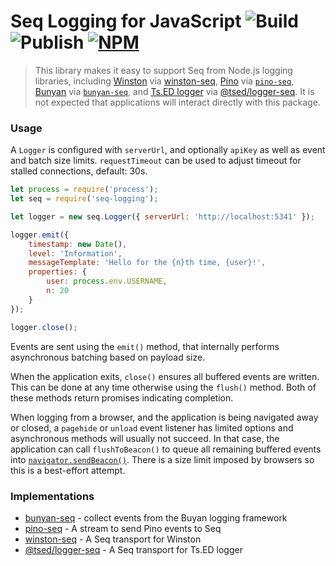 # Seq Logging for JavaScript ![Build](https://github.com/datalust/seq-logging/workflows/Test/badge.svg) ![Publish](https://github.com/datalust/seq-logging/workflows/Publish/badge.svg) [![NPM](https://img.shields.io/npm/v/seq-logging.svg)](https://www.npmjs.com/package/seq-logging)

> This library makes it easy to support Seq from Node.js logging libraries, including [Winston](https://github.com/winstonjs/winston) via [winston-seq](https://github.com/datalust/winston-seq), [Pino](https://github.com/pinojs/pino) via [`pino-seq`](https://github.com/datalust/pino-seq), [Bunyan](https://github.com/trentm/node-bunyan) via [`bunyan-seq`](https://github.com/continuousit/bunyan-seq), and [Ts.ED logger](https://logger.tsed.io) via [@tsed/logger-seq](https://logger.tsed.io/appenders/seq.html). It is not expected that applications will interact directly with this package.

### Usage

A `Logger` is configured with `serverUrl`, and optionally `apiKey` as well as event and batch size limits.
`requestTimeout` can be used to adjust timeout for stalled connections, default: 30s.

```js
let process = require('process');
let seq = require('seq-logging');

let logger = new seq.Logger({ serverUrl: 'http://localhost:5341' });

logger.emit({
    timestamp: new Date(),
    level: 'Information',
    messageTemplate: 'Hello for the {n}th time, {user}!',
    properties: {
        user: process.env.USERNAME,
        n: 20
    }
});

logger.close();
```

Events are sent using the `emit()` method, that internally performs asynchronous batching based on payload size.

When the application exits, `close()` ensures all buffered events are written. This can be done at any time otherwise using the `flush()` method. Both of these methods return promises indicating completion.

When logging from a browser, and the application is being navigated away or closed, a `pagehide` or `unload` event listener has limited options and asynchronous methods will usually not succeed.  In that case, the application can call `flushToBeacon()` to queue all remaining buffered events into [`navigator.sendBeacon()`](https://developer.mozilla.org/docs/Web/API/Navigator/sendBeacon).  There is a size limit imposed by browsers so this is a best-effort attempt.

### Implementations

 * [bunyan-seq](https://github.com/datalust/bunyan-seq) - collect events from the Buyan logging framework
 * [pino-seq](https://github.com/datalust/pino-seq) - A stream to send Pino events to Seq
 * [winston-seq](https://github.com/SuperPaintman/winston-seq) - A Seq transport for Winston
 * [@tsed/logger-seq](https://logger.tsed.io/appenders/seq.html) - A Seq transport for Ts.ED logger
